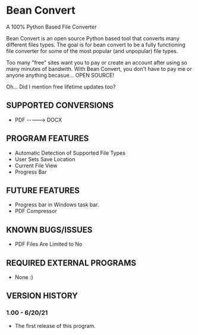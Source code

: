 # Bean Convert
A 100% Python Based File Converter

Bean Convert is an open source Python based tool that converts many different files types.
The goal is for bean convert to be a fully functioning file converter for some of the most popular (and unpopular) file types.

Too many "free" sites want you to pay or create an account after using so many minutes of bandwith. With Bean Convert,
you don't have to pay me or anyone anything becasue... OPEN SOURCE!

Oh... Did I mention free lifetime updates too?

## SUPPORTED CONVERSIONS
* PDF -----> DOCX

## PROGRAM FEATURES
* Automatic Detection of Supported File Types
* User Sets Save Location
* Current File View
* Progress Bar

## FUTURE FEATURES
* Progress bar in Windows task bar.
* PDF Compressor

## KNOWN BUGS/ISSUES
* PDF Files Are Limited to No

## REQUIRED EXTERNAL PROGRAMS
* None :)

## VERSION HISTORY

### 1.00 - 6/20/21
* The first release of this program.
